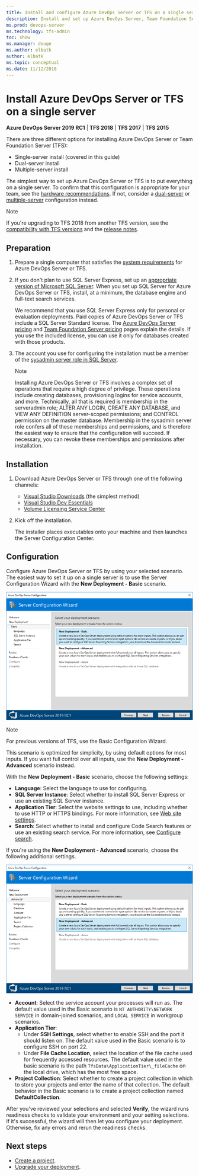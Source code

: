 ```yaml
---
title: Install and configure Azure DevOps Server or TFS on a single server
description: Install and set up Azure DevOps Server, Team Foundation Server, or TFS Express on a single server by using the Server Configuration Wizard.
ms.prod: devops-server
ms.technology: tfs-admin
toc: show
ms.manager: douge
ms.author: elbatk
author: elbatk
ms.topic: conceptual
ms.date: 11/12/2018
---
```


# Install Azure DevOps Server or TFS on a single server

**Azure DevOps Server 2019 RC1** | **TFS 2018** | **TFS 2017** | **TFS 2015**

There are three different options for installing Azure DevOps Server or Team Foundation Server (TFS):

* Single-server install (covered in this guide)
* Dual-server install
* Multiple-server install

The simplest way to set up Azure DevOps Server or TFS is to put everything on a single server. To confirm that this configuration is appropriate for your team, see the [hardware recommendations](../requirements.md#hardware-recommendations). If not, consider a [dual-server](../install/dual-server.md) or [multiple-server](../install/multiple-server.md) configuration instead.

> [!NOTE]
> If you're upgrading to TFS 2018 from another TFS version, see the [compatibility with TFS versions](../compatibility.md) and the [release notes](../whats-new.md#tfs-2018-rc1).

## Preparation

1. Prepare a single computer that satisfies the [system requirements](../requirements.md) for Azure DevOps Server or TFS. 

1. If you don't plan to use SQL Server Express, set up an [appropriate version of Microsoft SQL Server](../requirements.md#sql-server). When you set up SQL Server for Azure DevOps Server or TFS, install, at a minimum, the database engine and full-text search services.

	We recommend that you use SQL Server Express only for personal or evaluation deployments. Paid copies of Azure DevOps Server or TFS include a SQL Server Standard license. The [Azure DevOps Server pricing](https://azure.microsoft.com/pricing/details/devops/azure-devops-services/) and [Team Foundation Server pricing](https://www.visualstudio.com/team-services/tfs-pricing) pages explain the details. If you use the included license, you can use it only for databases created with those products.

1. The account you use for configuring the installation must be a member of the [sysadmin server role in SQL Server](https://msdn.microsoft.com/library/ms188659.aspx). 

    > [!NOTE]
    > Installing Azure DevOps Server or TFS involves a complex set of operations that require a high degree of privilege. These operations include creating databases, provisioning logins for service accounts, and more. Technically, all that is required is membership in the serveradmin role; ALTER ANY LOGIN, CREATE ANY DATABASE, and VIEW ANY DEFINITION server-scoped permissions; and CONTROL permission on the master database. Membership in the sysadmin server role confers all of these memberships and permissions, and is therefore the easiest way to ensure that the configuration will succeed. If necessary, you can revoke these memberships and permissions after installation.  

## Installation

1. Download Azure DevOps Server or TFS through one of the following channels:
	* [Visual Studio Downloads](https://visualstudio.microsoft.com/downloads/) (the simplest method) 
	* [Visual Studio Dev Essentials](https://msdn.microsoft.com/library/hh442898.aspx)
	* [Volume Licensing Service Center](https://www.microsoft.com/Licensing/servicecenter/default.aspx)

1. Kick off the installation. 

     The installer places executables onto your machine and then launches the Server Configuration Center.

## Configuration

Configure Azure DevOps Server or TFS by using your selected scenario. The easiest way to set it up on a single server is to use the Server Configuration Wizard with the **New Deployment - Basic** scenario. 

![TFS_SERVER_CONFIGURATION_NEW_DEPLOYMENT_BASIC](_shared/_img/new-deployment-basic.png)

> [!NOTE]
> For previous versions of TFS, use the Basic Configuration Wizard.
>

This scenario is optimized for simplicity, by using default options for most inputs. If you want full control over all inputs, use the **New Deployment - Advanced** scenario instead. 

With the **New Deployment - Basic** scenario, choose the following settings:

- **Language**: Select the language to use for configuring.
- **SQL Server Instance**: Select whether to install SQL Server Express or use an existing SQL Server instance.
- **Application Tier**: Select the website settings to use, including whether to use HTTP or HTTPS bindings. For more information, see [Web site settings](/azure/devops/security/websitesettings).
- **Search**: Select whether to install and configure Code Search features or use an existing search service. For more information, see [Configure search](/azure/devops/project/search/administration#config-tfs).

If you're using the **New Deployment - Advanced** scenario, choose the following additional settings.
    
![TFS_SERVER_CONFIGURATION_NEW_DEPLOYMENT_ADVANCED](_shared/_img/new-deployment-advanced.png)

- **Account**: Select the service account your processes will run as. The default value used in the Basic scenario is `NT AUTHORITY\NETWORK SERVICE` in domain-joined scenarios, and `LOCAL SERVICE` in workgroup scenarios.
- **Application Tier**: 
    - Under **SSH Settings**, select whether to enable SSH and the port it should listen on. The default value used in the Basic scenario is to configure SSH on port 22.
    - Under **File Cache Location**, select the location of the file cache used for frequently accessed resources. The default value used in the basic scenario is the path `TfsData\ApplicationTier\_fileCache` on the local drive, which has the most free space.
- **Project Collection**: Select whether to create a project collection in which to store your projects and enter the name of that collection. The default behavior in the Basic scenario is to create a project collection named **DefaultCollection**.

After you've reviewed your selections and selected **Verify**, the wizard runs readiness checks to validate your environment and your setting selections. If it's successful, the wizard will then let you configure your deployment. Otherwise, fix any errors and rerun the readiness checks.

## Next steps

* [Create a project](https://docs.microsoft.com/azure/devops/organizations/projects/create-project).
* [Upgrade your deployment](../upgrade/get-started.md).